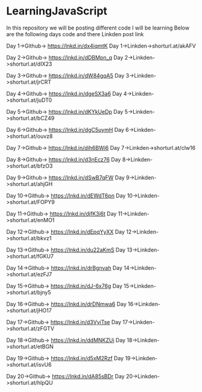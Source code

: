 # LearningJavaScript
In this repository we will be posting different code I will be learning 
Below  are the following days code and there Linkden post link


Day 1->Github-> https://lnkd.in/dx4iqmtK
Day 1->Linkden->shorturl.at/akAFV

Day 2->Github-> https://lnkd.in/dDBMpn_q
Day 2->Linkden->shorturl.at/dIX23

Day 3->Github-> https://lnkd.in/dW84gqA5
Day 3->Linkden->shorturl.at/jrCRT

Day 4->Github-> https://lnkd.in/dgeSX3a6
Day 4->Linkden->shorturl.at/juDT0

Day 5->Github-> https://lnkd.in/dKYkUeDp
Day 5->Linkden->shorturl.at/bCZ49

Day 6->Github-> https://lnkd.in/dgC5uymH
Day 6->Linkden->shorturl.at/ouvz8

Day 7->Github-> https://lnkd.in/dih6BWi6
Day 7->Linkden->shorturl.at/clw16

Day 8->Github-> https://lnkd.in/d3nEcz76
Day 8->Linkden->shorturl.at/bfzO3

Day 9->Github-> https://lnkd.in/dSwB7qFW
Day 9->Linkden->shorturl.at/ahjGH

Day 10->Github-> https://lnkd.in/dEWdT6pn
Day 10->Linkden->shorturl.at/FOPY9

Day 11->Github-> https://lnkd.in/djfK3i6t
Day 11->Linkden->shorturl.at/enMO1

Day 12->Github-> https://lnkd.in/dEpqYyXX
Day 12->Linkden->shorturl.at/bkvz1

Day 13->Github-> https://lnkd.in/du22aKmS
Day 13->Linkden->shorturl.at/fGKU7

Day 14->Github-> https://lnkd.in/drBgnvah
Day 14->Linkden->shorturl.at/ezFJ7

Day 15->Github-> https://lnkd.in/dJ-6x76g
Day 15->Linkden->shorturl.at/bjny5

Day 16->Github-> https://lnkd.in/drDNmwa6
Day 16->Linkden->shorturl.at/jHO17

Day 17->Github-> https://lnkd.in/d3VyiTse
Day 17->Linkden->shorturl.at/zFGTV

Day 18->Github-> https://lnkd.in/ddMNKZUi
Day 18->Linkden->shorturl.at/etBGN

Day 19->Github-> https://lnkd.in/d5xM2Rzf
Day 19->Linkden->shorturl.at/isvU6

Day 20->Github-> https://lnkd.in/dA85sBDr
Day 20->Linkden->shorturl.at/hlpQU
